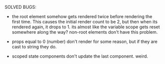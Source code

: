 

SOLVED BUGS:
* the root element somehow gets rendered twice before rendering the first time. This causes the initial render count to be 2, but then when its rendered again, it drops to 1. its almost like the variable scope gets reset somewhere along the way? non-root elements don't have this problem.

* props equal to 0 (number) don't render for some reason, but if they are cast to string they do.
* scoped state components don't update the last component. weird.